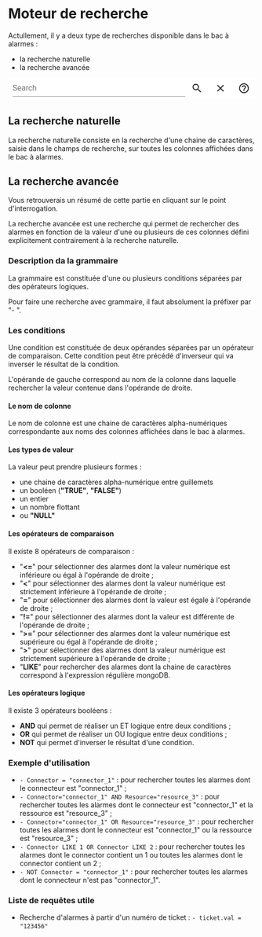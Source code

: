 # Moteur de recherche

Actullement, il y a deux type de recherches disponible dans le bac à alarmes :
  * la recherche naturelle
  * la recherche avancée

![Champ de recherche](./img/champ-recherche.png "Champ de recherche")  

## La recherche naturelle

La recherche naturelle consiste en la recherche d'une chaine de caractères,
saisie dans le champs de recherche, sur toutes les colonnes affichées dans le
bac à alarmes.

## La recherche avancée

Vous retrouverais un résumé de cette partie en cliquant sur le point d'interrogation.  

La recherche avancée est une recherche qui permet de rechercher des alarmes en
fonction de la valeur d'une ou plusieurs de ces colonnes défini explicitement
contrairement à la recherche naturelle.

### Description da la grammaire

La grammaire est constituée d'une ou plusieurs conditions séparées par des
opérateurs logiques.

Pour faire une recherche avec grammaire, il faut absolument la préfixer par
 "- ".

### Les conditions

Une condition est constituée de deux opérandes séparées par un opérateur de
comparaison. Cette condition peut être précédé d'inverseur qui va inverser le
résultat de la condition.

L'opérande de gauche correspond au nom de la colonne dans laquelle
rechercher la valeur contenue dans l'opérande de droite.

#### Le nom de colonne

Le nom de colonne est une chaine de caractères alpha-numériques correspondante
aux noms des colonnes affichées dans le bac à alarmes.

#### Les types de valeur

La valeur peut prendre plusieurs formes :
  - une chaine de caractères alpha-numérique entre guillemets
  - un booléen (**"TRUE"**, **"FALSE"**)
  - un entier
  - un nombre flottant
  - ou **"NULL"**

#### Les opérateurs de comparaison

Il existe 8 opérateurs de comparaison :

  * "**<=**" pour sélectionner des alarmes dont la valeur numérique est inférieure
  ou égal à l'opérande de droite ;
  * "**<**" pour sélectionner des alarmes dont la valeur numérique est strictement
  inférieure à l'opérande de droite ;
  * "**=**" pour sélectionner des alarmes dont la valeur est égale à l'opérande de
  droite ;
  * "**!=**" pour sélectionner des alarmes dont la valeur est différente de
  l'opérande de droite ;
  * "**>=**" pour sélectionner des alarmes dont la valeur numérique est supérieure
  ou égal à l'opérande de droite ;
  * "**>**" pour sélectionner des alarmes dont la valeur numérique est strictement
  supérieure à l'opérande de droite ;
  * "**LIKE**" pour rechercher des alarmes dont la chaine de caractères correspond
  à l'expression régulière mongoDB.


#### Les opérateurs logique

Il existe 3 opérateurs booléens :

  * **AND** qui permet de réaliser un ET logique entre deux conditions ;
  * **OR** qui permet de réaliser un OU logique entre deux conditions ;
  * **NOT** qui permet d'inverser le résultat d'une condition.


### Exemple d'utilisation

  * ```- Connector = "connector_1"``` : pour rechercher toutes les alarmes
  dont le connecteur est "connector_1" ;
  * ```- Connector="connector_1" AND Resource="resource_3"``` : pour rechercher
  toutes les alarmes dont le connecteur est "connector_1" et la ressource est
  "resource_3" ;
  * ```- Connector="connector_1" OR Resource="resource_3"``` : pour rechercher
  toutes les alarmes dont le connecteur est "connector_1" ou la ressource est
  "resource_3" ;
  * ```- Connector LIKE 1 OR Connector LIKE 2``` : pour rechercher toutes les
  alarmes dont le connector contient un 1 ou toutes les alarmes dont le
  connector contient un 2 ;
  * ```- NOT Connector = "connector_1"``` : pour rechercher toutes les alarmes
  dont le connecteur n'est pas "connector_1".

### Liste de requêtes utile

  * Recherche d'alarmes à partir d'un numéro de ticket :
  ```- ticket.val = "123456"```
